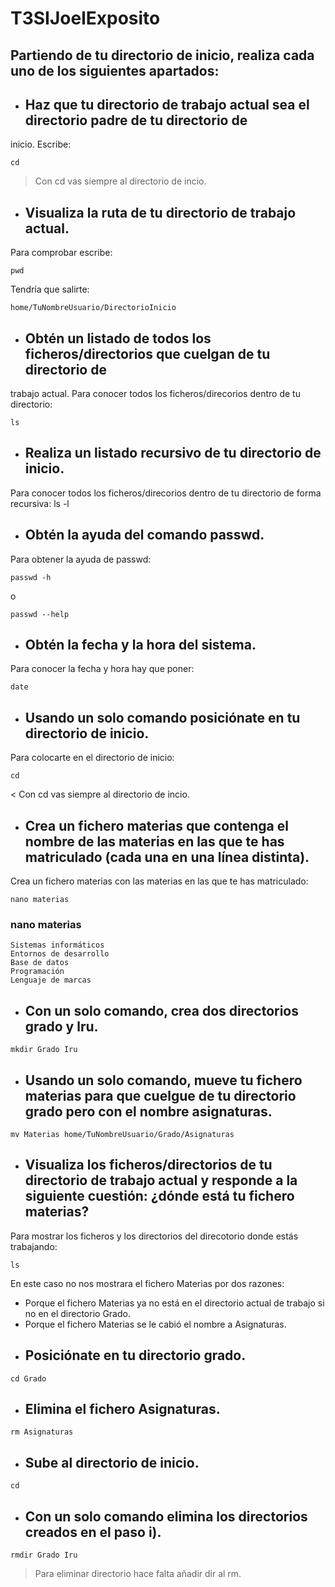 # T3SIJoelExposito
## Partiendo de tu directorio de inicio, realiza cada uno de los siguientes apartados:
- ## Haz que tu directorio de trabajo actual sea el directorio padre de tu directorio de
inicio.
Escribe:
~~~~
cd
~~~~
> Con cd vas siempre al directorio de incio.
- ## Visualiza la ruta de tu directorio de trabajo actual.
Para comprobar escribe:
~~~~
pwd
~~~~
Tendría que salirte:
~~~~
home/TuNombreUsuario/DirectorioInicio
~~~~
- ## Obtén un listado de todos los ficheros/directorios que cuelgan de tu directorio de
trabajo actual.
Para conocer todos los ficheros/direcorios dentro de tu directorio:
~~~~
ls
~~~~
- ## Realiza un listado recursivo de tu directorio de inicio.
Para conocer todos los ficheros/direcorios dentro de tu directorio de forma recursiva:
ls -l
- ## Obtén la ayuda del comando passwd.
Para obtener la ayuda de passwd:
~~~~
passwd -h
~~~~
o
~~~~
passwd --help
~~~~
- ## Obtén la fecha y la hora del sistema.
Para conocer la fecha y hora hay que poner:
~~~~
date
~~~~
- ## Usando un solo comando posiciónate en tu directorio de inicio.
Para colocarte en el directorio de inicio:
~~~~
cd
~~~~
< Con cd vas siempre al directorio de incio.
- ## Crea un fichero materias que contenga el nombre de las materias en las que te has matriculado (cada una en una línea distinta).
Crea un fichero materias con las materias en las que te has matriculado:
~~~~
nano materias
~~~~
### nano materias
~~~~
Sistemas informáticos
Entornos de desarrollo
Base de datos
Programación
Lenguaje de marcas
~~~~

- ## Con un solo comando, crea dos directorios grado y lru.
~~~~
mkdir Grado Iru
~~~~
- ## Usando un solo comando, mueve tu fichero materias para que cuelgue de tu directorio grado pero con el nombre asignaturas.
~~~~
mv Materias home/TuNombreUsuario/Grado/Asignaturas
~~~~
- ## Visualiza los ficheros/directorios de tu directorio de trabajo actual y responde a la siguiente cuestión: ¿dónde está tu fichero materias?
Para mostrar los ficheros y los directorios del direcotorio donde estás trabajando:
~~~~
ls
~~~~
En este caso no nos mostrara el fichero Materias por dos razones:
- Porque el fichero Materias ya no está en el directorio actual de trabajo si no en el directorio Grado.
- Porque el fichero Materias se le cabió el nombre a Asignaturas.
- ## Posiciónate en tu directorio grado.
~~~~
cd Grado
~~~~
- ## Elimina el fichero Asignaturas.
~~~~
rm Asignaturas
~~~~
- ## Sube al directorio de inicio.
~~~~
cd
~~~~
- ## Con un solo comando elimina los directorios creados en el paso i).
~~~~
rmdir Grado Iru
~~~~
> Para eliminar directorio hace falta añadir dir al rm.

